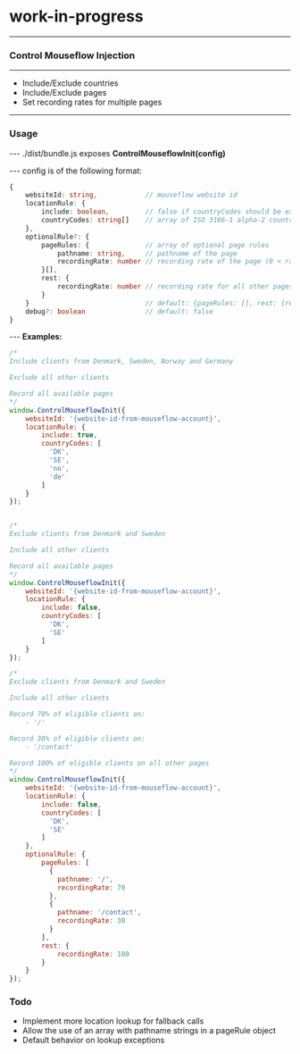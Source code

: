 # work-in-progress
______________________________________
### Control Mouseflow Injection
______________________________________
- Include/Exclude countries
- Include/Exclude pages
- Set recording rates for multiple pages
______________________________________
### Usage
\--- ./dist/bundle.js exposes **ControlMouseflowInit(config)**

\--- config is of the following format:

```typescript
{
    websiteId: string,            // mouseflow website id
    locationRule: {
        include: boolean,         // false if countryCodes should be excluded else true
        countryCodes: string[]    // array of ISO 3166-1 alpha-2 country code strings
    },
    optionalRule?: {
        pageRules: {              // array of optional page rules
            pathname: string,     // pathname of the page
            recordingRate: number // recording rate of the page (0 < rate <= 100)
        }[],
        rest: {
            recordingRate: number // recording rate for all other pages not specified
        }
    }                             // default: {pageRules: [], rest: {recordingRate: 100}}
    debug?: boolean               // default: false
}
```

\--- **Examples:**
```javascript
/*
Include clients from Denmark, Sweden, Norway and Germany

Exclude all other clients

Record all available pages
*/
window.ControlMouseflowInit({
    websiteId: '{website-id-from-mouseflow-account}',
    locationRule: {
        include: true,
        countryCodes: [
          'DK',
          'SE',
          'no',
          'de'
        ]
    }
});


/*
Exclude clients from Denmark and Sweden

Include all other clients

Record all available pages
*/
window.ControlMouseflowInit({
    websiteId: '{website-id-from-mouseflow-account}',
    locationRule: {
        include: false,
        countryCodes: [
          'DK',
          'SE'
        ]
    }
});

/*
Exclude clients from Denmark and Sweden

Include all other clients

Record 70% of eligible clients on:
    - '/'

Record 30% of eligible clients on:
    - '/contact'

Record 100% of eligible clients on all other pages
*/
window.ControlMouseflowInit({
    websiteId: '{website-id-from-mouseflow-account}',
    locationRule: {
        include: false,
        countryCodes: [
          'DK',
          'SE'
        ]
    },
    optionalRule: {
        pageRules: [
          {
            pathname: '/',
            recordingRate: 70
          },
          {
            pathname: '/contact',
            recordingRate: 30
          }
        ],
        rest: {
            recordingRate: 100
        }
    }
});
```

### Todo
- Implement more location lookup for fallback calls
- Allow the use of an array with pathname strings in a pageRule object
- Default behavior on lookup exceptions